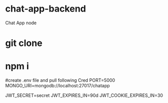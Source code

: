 # chat-app-backend
Chat App node

# git clone
# npm i
#create .env file and pull following Cred
PORT=5000
MONGO_URI=mongodb://localhost:27017/chatapp

JWT_SECRET=secret
JWT_EXPIRES_IN=90d
JWT_COOKIE_EXPIRES_IN=30
